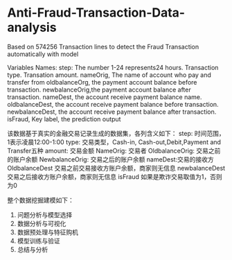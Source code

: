 # Anti-Fraud-Transaction-Data-analysis
Based on 574256 Transaction lines to detect the Fraud Transaction automatically with model


Variables Names:
step: The number 1-24 represents24 hours.
Transaction type. 
Transation amount.
nameOrig, The name of account who pay	and transfer from
oldbalanceOrg, the payment account	balance before transaction.
newbalanceOrig,the payment account	balance after transaction.
nameDest, the account	receive payment balance name.
oldbalanceDest, the account	receive payment balance before transaction.
newbalanceDest, the account	receive payment balance after transaction.
isFraud, Key label, the prediction output

该数据基于真实的金融交易记录生成的数据集，各列含义如下：
step: 时间范围，1表示凌晨12:00-1:00
type: 交易类型，Cash-in, Cash-out,Debit,Payment and Transfer五种
amount: 交易金额
NameOrig: 交易者
OldbalanceOrig: 交易之前的账户余额
NewbalanceOrig: 交易之后的账户余额
nameDest:交易的接收方
OldbalanceDest 交易之前交易接收方账户余额，商家则无信息
newbalanceDest 交易之后接收方账户余额，商家则无信息
isFraud 如果是欺诈交易取值为1，否则为0

整个数据挖掘建模如下：
1. 问题分析与模型选择
2. 数据分析与可视化
3. 数据预处理与特征购机
4. 模型训练与验证
5. 总结与分析
